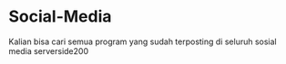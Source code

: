 # Social-Media
Kalian bisa cari semua program yang sudah terposting di seluruh sosial media serverside200 
